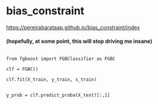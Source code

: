 # bias_constraint

https://pereirabarataap.github.io/bias_constraint/index


#### (hopefully, at some point, this will stop driving me insane)

<pre><code>
from fgboost import FGBClassifier as FGBC

clf = FGBC()</br>
clf.fit(X_train, y_train, s_train)</br>

y_prob = clf.predict_proba(X_test)[:,1]
</code></pre>
